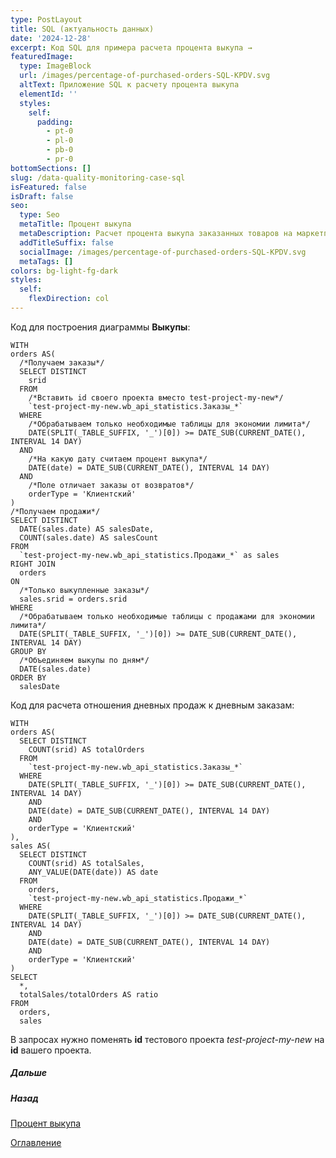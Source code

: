 ```yaml
---
type: PostLayout
title: SQL (актуальность данных)
date: '2024-12-28'
excerpt: Код SQL для примера расчета процента выкупа →
featuredImage:
  type: ImageBlock
  url: /images/percentage-of-purchased-orders-SQL-KPDV.svg
  altText: Приложение SQL к расчету процента выкупа
  elementId: ''
  styles:
    self:
      padding:
        - pt-0
        - pl-0
        - pb-0
        - pr-0
bottomSections: []
slug: /data-quality-monitoring-case-sql
isFeatured: false
isDraft: false
seo:
  type: Seo
  metaTitle: Процент выкупа
  metaDescription: Расчет процента выкупа заказанных товаров на маркетплейсе
  addTitleSuffix: false
  socialImage: /images/percentage-of-purchased-orders-SQL-KPDV.svg
  metaTags: []
colors: bg-light-fg-dark
styles:
  self:
    flexDirection: col
---
```

Код для построения диаграммы **Выкупы**:

```
WITH
orders AS(  
  /*Получаем заказы*/  
  SELECT DISTINCT  
    srid 
  FROM   
    /*Вставить id своего проекта вместо test-project-my-new*/
    `test-project-my-new.wb_api_statistics.Заказы_*`  
  WHERE  
    /*Обрабатываем только необходимые таблицы для экономии лимита*/
    DATE(SPLIT(_TABLE_SUFFIX, '_')[0]) >= DATE_SUB(CURRENT_DATE(), INTERVAL 14 DAY)  
  AND  
    /*На какую дату считаем процент выкупа*/
    DATE(date) = DATE_SUB(CURRENT_DATE(), INTERVAL 14 DAY)  
  AND  
    /*Поле отличает заказы от возвратов*/
    orderType = 'Клиентский'
)
/*Получаем продажи*/
SELECT DISTINCT
  DATE(sales.date) AS salesDate,
  COUNT(sales.date) AS salesCount
FROM
  `test-project-my-new.wb_api_statistics.Продажи_*` as sales
RIGHT JOIN
  orders
ON
  /*Только выкупленные заказы*/
  sales.srid = orders.srid
WHERE
  /*Обрабатываем только необходимые таблицы с продажами для экономии лимита*/
  DATE(SPLIT(_TABLE_SUFFIX, '_')[0]) >= DATE_SUB(CURRENT_DATE(), INTERVAL 14 DAY)
GROUP BY
  /*Объединяем выкупы по дням*/
  DATE(sales.date)
ORDER BY 
  salesDate

```



Код для расчета отношения дневных продаж к дневным заказам:

```
WITH
orders AS(  
  SELECT DISTINCT  
    COUNT(srid) AS totalOrders  
  FROM   
    `test-project-my-new.wb_api_statistics.Заказы_*`  
  WHERE  
    DATE(SPLIT(_TABLE_SUFFIX, '_')[0]) >= DATE_SUB(CURRENT_DATE(), INTERVAL 14 DAY)  
    AND  
    DATE(date) = DATE_SUB(CURRENT_DATE(), INTERVAL 14 DAY)  
    AND  
    orderType = 'Клиентский'
),
sales AS(  
  SELECT DISTINCT  
    COUNT(srid) AS totalSales,  
    ANY_VALUE(DATE(date)) AS date  
  FROM   
    orders,  
    `test-project-my-new.wb_api_statistics.Продажи_*`  
  WHERE  
    DATE(SPLIT(_TABLE_SUFFIX, '_')[0]) >= DATE_SUB(CURRENT_DATE(), INTERVAL 14 DAY)  
    AND  
    DATE(date) = DATE_SUB(CURRENT_DATE(), INTERVAL 14 DAY)  
    AND  
    orderType = 'Клиентский'
)
SELECT
  *,
  totalSales/totalOrders AS ratio
FROM
  orders, 
  sales

```



В запросах нужно поменять **id** тестового проекта *test-project-my-new* на **id** вашего проекта.



##### Дальше

[](/blog/google-script-authorization/)

##### Назад

[Процент выкупа](/blog/case-percent-buyout-base/)

[Оглавление](/blog/table-of-contents)
